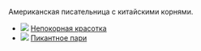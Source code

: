 Американская писательница с китайскими корнями.

* ![](/books/love_short/Джейд%20Ли/Непокорная%20красотка.jpg) [Непокорная красотка](/books/love_short/Джейд%20Ли/Непокорная%20красотка)
* ![](/books/love_short/Джейд%20Ли/Пикантное%20пари.jpg) [Пикантное пари](/books/love_short/Джейд%20Ли/Пикантное%20пари)